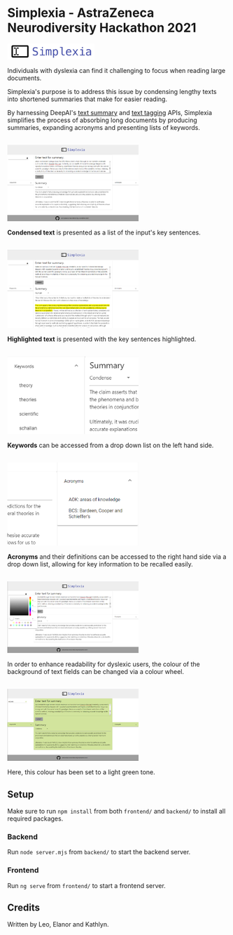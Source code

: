 # Simplexia - AstraZeneca Neurodiversity Hackathon 2021

<img src="examples/logo.png" width="200" />

Individuals with dyslexia can find it challenging to focus when reading large documents.

Simplexia's purpose is to address this issue by condensing lengthy texts into shortened summaries that make for easier reading.

By harnessing DeepAI's [text summary](https://deepai.org/machine-learning-model/summarization) and [text tagging](https://deepai.org/machine-learning-model/text-tagging) APIs, Simplexia simplifies the process of absorbing long documents by producing summaries, expanding acronyms and presenting lists of keywords.

<br>

<img src="examples/condensed text.png" width=300>

**Condensed text** is presented as a list of the input's key sentences.

<br>

<img src="examples/highlighted text.png" width=300>

**Highlighted text** is presented with the key sentences highlighted.

<br>

<img src="examples/keyword expansion.png" width=300>

**Keywords** can be accessed from a drop down list on the left hand side.

<br>

<img src="examples/acronyms.png" width=300>

**Acronyms** and their definitions can be accessed to the right hand side via a drop down list, allowing for key information to be recalled easily.

<br>

<img src="examples/colour wheel.png" width=300>

In order to enhance readability for dyslexic users, the colour of the background of text fields can be changed via a colour wheel.

<br>

<img src="examples/colourful background.png" width=300>

Here, this colour has been set to a light green tone.


## Setup

Make sure to run `npm install` from both `frontend/` and `backend/` to install all required packages.

### Backend

Run `node server.mjs` from `backend/` to start the backend server.

### Frontend

Run `ng serve` from `frontend/` to start a frontend server.

## Credits
Written by Leo, Elanor and Kathlyn.